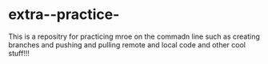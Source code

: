 # extra--practice-
This is a repositry for practicing mroe on the commadn line such as creating branches and pushing and pulling remote and local code and other cool stuff!!!
